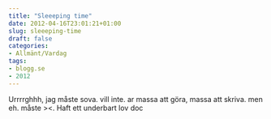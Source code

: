 ```yaml
---
title: "Sleeeping time"
date: 2012-04-16T23:01:21+01:00
slug: sleeeping-time
draft: false
categories:
- Allmänt/Vardag
tags:
- blogg.se
- 2012
---
```

Urrrrghhh, jag måste sova. vill inte. ar massa att göra, massa att skriva. men eh. måste ><. Haft ett underbart lov doc